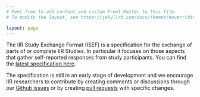 ```yaml
---
# Feel free to add content and custom Front Matter to this file.
# To modify the layout, see https://jekyllrb.com/docs/themes/#overriding-theme-defaults

layout: page
---
```


The IIR Study Exchange Format (ISEF) is a specification for the exchange of parts of or complete IIR Studies. In particular it focuses on those aspects that gather self-reported responses from study participants. You can find the [latest specification here](specification/).

The specification is still in an early stage of development and we encourage IIR researchers to contribute by creating comments or discussions through our [Github issues](https://github.com/biirrr/isef/issues) or by creating [pull requests](https://github.com/biirrr/isef) with specific changes.

